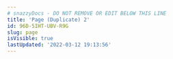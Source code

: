 ```yaml
---
# snazzyDocs - DO NOT REMOVE OR EDIT BELOW THIS LINE
title: 'Page (Duplicate) 2'
id: 96D-5IHT-UBV-R9G
slug: page
isVisible: true
lastUpdated: '2022-03-12 19:13:56'
---
```

